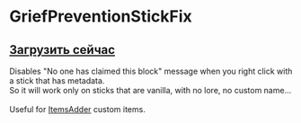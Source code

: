# GriefPreventionStickFix

## [Загрузить сейчас](https://www.spigotmc.org/resources/griefpreventionstickfix.76015/)

 Disables "No one has claimed this block" message when you right click with a stick that has metadata.\
 So it will work only on sticks that are vanilla, with no lore, no custom name...\
\
 Useful for [ItemsAdder](https://www.spigotmc.org/resources/%E2%9C%85must-have%E2%9C%85-itemsadder%E2%9C%A8-custom-items-huds-guis-textures-3dmodels-emojis-blocks-wings-hats.73355/) custom items.
